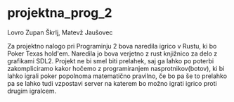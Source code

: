 # projektna_prog_2
Lovro Zupan Škrlj, Matevž Jaušovec

Za projektno nalogo pri Programinju 2 bova naredila igrico v Rustu, ki bo Poker Texas hold'em. 
Naredila jo bova verjetno z rust knjižnico za delo z grafikami SDL2. Projekt ne bi smel biti prelahek, saj ga lahko
po poterbi zakompliciramo kakor hočemo z programiranjem nasprotnikov(botov), ki bi lahko igrali poker popolnoma
matematično pravilno, če bo pa še to prelahko pa se lahko tudi
vzpostavi server na katerem bo možno igrati igrico proti drugim igralcem.
